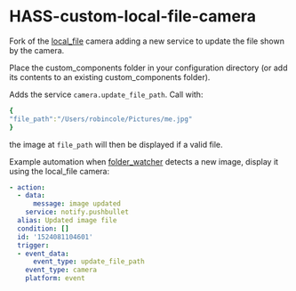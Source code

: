 # HASS-custom-local-file-camera
Fork of the [local_file](https://www.home-assistant.io/components/camera.local_file/) camera adding a new service to update the file shown by the camera.

Place the custom_components folder in your configuration directory (or add its contents to an existing custom_components folder).

Adds the service `camera.update_file_path`. Call with:
```yaml
{
"file_path":"/Users/robincole/Pictures/me.jpg"
}
```
the image at `file_path` will then be displayed if a valid file.

Example automation when [folder_watcher](https://www.home-assistant.io/components/folder_watcher/) detects a new image, display it using the local_file camera:
```yaml
- action:
  - data:
      message: image updated
    service: notify.pushbullet
  alias: Updated image file
  condition: []
  id: '1524081104601'
  trigger:
  - event_data:
      event_type: update_file_path
    event_type: camera
    platform: event
```

